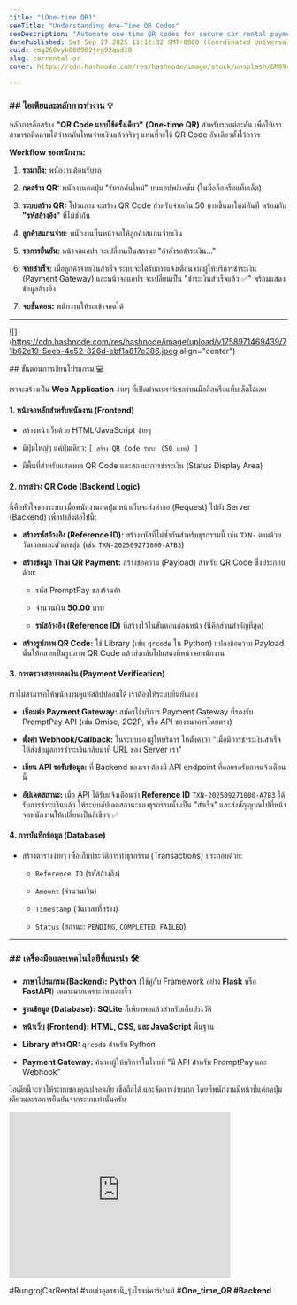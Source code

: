 ```yaml
---
title: "(One-time QR)"
seoTitle: "Understanding One-Time QR Codes"
seoDescription: "Automate one-time QR codes for secure car rental payments to enhance efficiency and prevent fraud"
datePublished: Sat Sep 27 2025 11:12:32 GMT+0000 (Coordinated Universal Time)
cuid: cmg268vyk000902jrg92qad10
slug: carrental-or
cover: https://cdn.hashnode.com/res/hashnode/image/stock/unsplash/6M89r-ZwotM/upload/c28f0fe541f37ad2c2a3d0acdfd33586.jpeg

---
```


### \## ไอเดียและหลักการทำงาน 💡

หลักการคือสร้าง **"QR Code แบบใช้ครั้งเดียว" (One-time QR)** สำหรับรถแต่ละคัน เพื่อให้เราสามารถติดตามได้ว่ารถคันไหนจ่ายเงินแล้วจริงๆ แทนที่จะใช้ QR Code อันเดียวตั้งไว้ถาวร

**Workflow ของพนักงาน:**

1. **รถมาถึง:** พนักงานต้อนรับรถ
    
2. **กดสร้าง QR:** พนักงานกดปุ่ม "รับรถคันใหม่" บนแอปพลิเคชัน (ในมือถือหรือแท็บเล็ต)
    
3. **ระบบสร้าง QR:** โปรแกรมจะสร้าง QR Code สำหรับจ่ายเงิน 50 บาทขึ้นมาใหม่ทันที พร้อมกับ **"รหัสอ้างอิง"** ที่ไม่ซ้ำกัน
    
4. **ลูกค้าสแกนจ่าย:** พนักงานยื่นหน้าจอให้ลูกค้าสแกนจ่ายเงิน
    
5. **รอการยืนยัน:** หน้าจอแอปฯ จะเปลี่ยนเป็นสถานะ "กำลังรอชำระเงิน..."
    
6. **จ่ายสำเร็จ:** เมื่อลูกค้าจ่ายเงินสำเร็จ ระบบจะได้รับการแจ้งเตือนจากผู้ให้บริการชำระเงิน (Payment Gateway) และหน้าจอแอปฯ จะเปลี่ยนเป็น "ชำระเงินสำเร็จแล้ว ✅" พร้อมแสดงข้อมูลอ้างอิง
    
7. **จบขั้นตอน:** พนักงานให้รถเข้าจอดได้
    

---

![](https://cdn.hashnode.com/res/hashnode/image/upload/v1758971469439/71b62e19-5eeb-4e52-826d-ebf1a817e386.jpeg align="center")

\## ขั้นตอนการเขียนโปรแกรม 💻

เราจะสร้างเป็น **Web Application** ง่ายๆ ที่เปิดผ่านเบราว์เซอร์บนมือถือหรือแท็บเล็ตได้เลย

#### **1\. หน้าจอหลักสำหรับพนักงาน (Frontend)**

* สร้างหน้าเว็บด้วย HTML/JavaScript ง่ายๆ
    
* มีปุ่มใหญ่ๆ แค่ปุ่มเดียว: `[ สร้าง QR Code รับรถ (50 บาท) ]`
    
* มีพื้นที่สำหรับแสดงผล QR Code และสถานะการชำระเงิน (Status Display Area)
    

#### **2\. การสร้าง QR Code (Backend Logic)**

นี่คือหัวใจของระบบ เมื่อพนักงานกดปุ่ม หน้าเว็บจะส่งคำขอ (Request) ไปยัง Server (Backend) เพื่อทำสิ่งต่อไปนี้:

* **สร้างรหัสอ้างอิง (Reference ID):** สร้างรหัสที่ไม่ซ้ำกันสำหรับธุรกรรมนี้ เช่น `TXN-` ตามด้วยวันเวลาและตัวเลขสุ่ม (เช่น `TXN-202509271800-A7B3`)
    
* **สร้างข้อมูล Thai QR Payment:** สร้างข้อความ (Payload) สำหรับ QR Code ซึ่งประกอบด้วย:
    
    * รหัส PromptPay ของร้านค้า
        
    * จำนวนเงิน **50.00** บาท
        
    * **รหัสอ้างอิง (Reference ID)** ที่สร้างไว้ในขั้นตอนก่อนหน้า (นี่คือส่วนสำคัญที่สุด)
        
* **สร้างรูปภาพ QR Code:** ใช้ Library (เช่น `qrcode` ใน Python) แปลงข้อความ Payload นั้นให้กลายเป็นรูปภาพ QR Code แล้วส่งกลับไปแสดงที่หน้าจอพนักงาน
    

#### **3\. การตรวจสอบยอดเงิน (Payment Verification)**

เราไม่สามารถให้พนักงานดูแค่สลิปปลอมได้ เราต้องให้ระบบยืนยันเอง

* **เชื่อมต่อ Payment Gateway:** สมัครใช้บริการ Payment Gateway ที่รองรับ PromptPay API (เช่น Omise, 2C2P, หรือ API ของธนาคารโดยตรง)
    
* **ตั้งค่า Webhook/Callback:** ในระบบของผู้ให้บริการ ให้ตั้งค่าว่า "เมื่อมีการชำระเงินสำเร็จ ให้ส่งข้อมูลการชำระเงินกลับมาที่ URL ของ Server เรา"
    
* **เขียน API รอรับข้อมูล:** ที่ Backend ของเรา ต้องมี API endpoint ที่คอยรอรับการแจ้งเตือนนี้
    
* **อัปเดตสถานะ:** เมื่อ API ได้รับแจ้งเตือนว่า **Reference ID** `TXN-202509271800-A7B3` ได้รับการชำระเงินแล้ว ให้ระบบอัปเดตสถานะของธุรกรรมนั้นเป็น "สำเร็จ" และส่งสัญญาณไปที่หน้าจอพนักงานให้เปลี่ยนเป็นสีเขียว ✅
    

#### **4\. การบันทึกข้อมูล (Database)**

* สร้างตารางง่ายๆ เพื่อเก็บประวัติการทำธุรกรรม (Transactions) ประกอบด้วย:
    
    * `Reference ID` (รหัสอ้างอิง)
        
    * `Amount` (จำนวนเงิน)
        
    * `Timestamp` (วันเวลาที่สร้าง)
        
    * `Status` (สถานะ: `PENDING`, `COMPLETED`, `FAILED`)
        

---

### \## เครื่องมือและเทคโนโลยีที่แนะนำ 🛠️

* **ภาษาโปรแกรม (Backend):** **Python** (ใช้คู่กับ Framework อย่าง **Flask** หรือ **FastAPI**) เหมาะมากเพราะง่ายและเร็ว
    
* **ฐานข้อมูล (Database):** **SQLite** ก็เพียงพอแล้วสำหรับเก็บประวัติ
    
* **หน้าเว็บ (Frontend):** **HTML, CSS, และ JavaScript** พื้นฐาน
    
* **Library สร้าง QR:** `qrcode` สำหรับ Python
    
* **Payment Gateway:** ค้นหาผู้ให้บริการในไทยที่ "มี API สำหรับ PromptPay และ Webhook"
    

ไอเดียนี้จะทำให้ระบบของคุณปลอดภัย เชื่อถือได้ และจัดการง่ายมาก โดยที่พนักงานมีหน้าที่แค่กดปุ่มเดียวและรอการยืนยันจากระบบเท่านั้นครับ

<iframe src="https://www.google.com/maps/embed?pb=!1m18!1m12!1m3!1d3807.5170015429812!2d102.7744311!3d17.3869594!2m3!1f0!2f0!3f0!3m2!1i1024!2i768!4f13.1!3m3!1m2!1s0xa9a4acbcf9dab67b%3A0x5a1e28a9e45e0456!2z4Lij4LiW4LmA4LiK4LmI4Liy4Lit4Li44LiU4LijIOC4o-C4luC5gOC4iuC5iOC4suC4reC4uOC4lOC4o-C4mOC4suC4meC4tSDguKPguLjguYjguIfguYLguKPguIjguJnguYzguITguLLguKPguYzguYDguKPguYnguJnguJfguYw!5e0!3m2!1sth!2sth!4v1758972245467!5m2!1sth!2sth" width="400" height="300" style="border:0"></iframe>

#RungrojCarRental #รถเช่าอุดรธานี\_รุ่งโรจน์คาร์เร้นท์ #**One\_time\_QR #Backend**